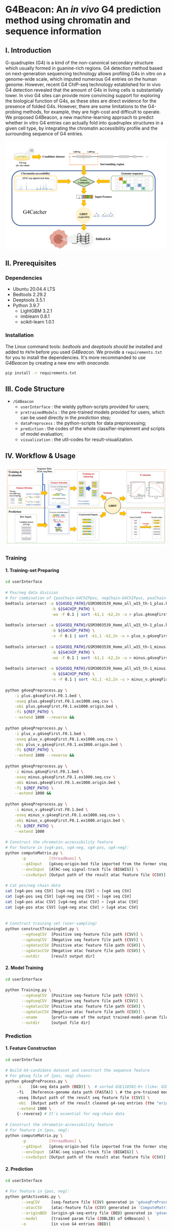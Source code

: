 # G4Beacon: An *in vivo* G4 prediction method using chromatin and sequence information

## I. Introduction

G-quadruplex (G4) is a kind of the non-canonical secondary structure which usually formed in guanine-rich regions. G4 detection method based on next-generation sequencing technology allows profiling G4s in vitro on a genome-wide scale, which imputed numerous G4 entries on the human genome. However, recent G4 ChIP-seq technology established for in vivo G4 detection revealed that the amount of G4s in living cells is substantially lower. In vivo G4 sites can provide more convincing support for exploring the biological function of G4s, as these sites are direct evidence for the presence of folded G4s. However, there are some limitations to the G4-probing methods, for example, they are high-cost and difficult to operate. We proposed G4Beacon, a new machine-learning approach to predict whether in vitro G4 entries can actually fold into quadruplex structures in a given cell type, by integrating the chromatin accessibility profile and the surrounding sequence of G4 entries.

<img src="./suppl-pics/fig1.png" alt="fig1" style="zoom:80%;" />

## II. Prerequisites

### Dependencies

- Ubuntu 20.04.4 LTS
- Bedtools 2.29.2
- Deeptools 3.5.1
- Python 3.9.7
  - LightGBM 3.2.1
  - imblearn 0.8.1
  - scikit-learn 1.0.1

### Installation

The Linux command tools: *bedtools* and *deeptools* should be installed and added to `PATH` before you used *G4Beacon*.
We provide a `requirements.txt` for you to install the dependencies. It's more recommanded to use *G4Beacon* by creating a new env with *anaconda*.

```bash
pip install -r requirements.txt
```

## III. Code Structure

- `/G4Beacon`
  - `userInterface` : the wieldy python-scripts provided for users;
  - `pretrainedModels` : the pre-trained models provided for users, which can be used directly in the *prediction* step;
  - `dataPreprocess` : the python-scripts for data preprocessing;
  - `prediction` : the codes of the whole classifier-implement and scripts of model evaluation;
  - `visualization` : the util-codes for result-visualization.

## IV. Workflow & Usage

<img src="./suppl-pics/fig2.png" alt="fig2" style="zoom:80%;" />

### Training

#### 1. Training-set Preparing

```bash
cd userInterface

# Pos/neg data division
# For combination of {posChain-G4ChIPpos, negChain-G4ChIPpos, posChain-G4ChIPneg, negChain-G4ChIPneg}
bedtools intersect -a ${G4SEQ_PATH}/GSM3003539_Homo_all_w15_th-1_plus.hits.max.K.w50.25.bed \
                    -b ${G4CHIP_PATH} \
                    -wa -F 0.1 | sort -k1,1 -k2,2n -u > plus.g4seqFirst.F0.1.bed &&

bedtools intersect -a ${G4SEQ_PATH}/GSM3003539_Homo_all_w15_th-1_plus.hits.max.K.w50.25.bed \
                    -b ${G4CHIP_PATH} \
                    -v -F 0.1 | sort -k1,1 -k2,2n -u > plus_v.g4seqFirst.F0.1.bed &&

bedtools intersect -a ${G4SEQ_PATH}/GSM3003539_Homo_all_w15_th-1_minus.hits.max.K.w50.25.bed \
                    -b ${G4CHIP_PATH} \
                    -wa -F 0.1 | sort -k1,1 -k2,2n -u > minus.g4seqFirst.F0.1.bed &&

bedtools intersect -a ${G4SEQ_PATH}/GSM3003539_Homo_all_w15_th-1_minus.hits.max.K.w50.25.bed \
                    -b ${G4CHIP_PATH} \
                    -v -F 0.1 | sort -k1,1 -k2,2n -u > minus_v.g4seqFirst.F0.1.bed &&

python g4seqPreprocess.py \
    -i plus.g4seqFirst.F0.1.bed \
    -oseq plus.g4seqFirst.F0.1.ex1000.seq.csv \
    -obi plus.g4seqFirst.F0.1.ex1000.origin.bed \
    -fi ${REF_PATH} \
    --extend 1000 --reverse &&

python g4seqPreprocess.py \
    -i plus_v.g4seqFirst.F0.1.bed \
    -oseq plus_v.g4seqFirst.F0.1.ex1000.seq.csv \
    -obi plus_v.g4seqFirst.F0.1.ex1000.origin.bed \
    -fi ${REF_PATH} \
    --extend 1000 --reverse &&

python g4seqPreprocess.py \
    -i minus.g4seqFirst.F0.1.bed \
    -oseq minus.g4seqFirst.F0.1.ex1000.seq.csv \
    -obi minus.g4seqFirst.F0.1.ex1000.origin.bed \
    -fi ${REF_PATH} \
    --extend 1000 &&

python g4seqPreprocess.py \
    -i minus_v.g4seqFirst.F0.1.bed \
    -oseq minus_v.g4seqFirst.F0.1.ex1000.seq.csv \
    -obi minus_v.g4seqFirst.F0.1.ex1000.origin.bed \
    -fi ${REF_PATH} \
    --extend 1000

# Construct the chromatin-accessibility feature
# For feature in {vg4-pos, vg4-neg, ug4-pos, ug4-neg}:
python computeMatrix.py \
       -p          [threadNums] \
       --g4Input   [g4seq-origin-bed file imported from the former step] \
       --envInput  [ATAC-seq signal-track file (BIGWIG)] \
       --csvOutput [Output path of the result atac feature file (CSV)]

# Cat pos/neg chain data
cat [vg4-pos seq CSV] [vg4-neg seq CSV] > [vg4 seq CSV]
cat [ug4-pos seq CSV] [ug4-neg seq CSV] > [ug4 seq CSV]
cat [vg4-pos atac CSV] [vg4-neg atac CSV] > [vg4 atac CSV]
cat [ug4-pos atac CSV] [ug4-neg atac CSV] > [ug4 atac CSV]


# Construct training set (over-sampling)
python constructTrainingSet.py \
       --vg4seqCSV  [Positive seq-feature file path (CSV)] \
       --ug4seqCSV  [Negative seq feature file path (CSV)] \
       --vg4atacCSV [Positive atac feature file path (CSV)] \
       --ug4atacCSV [Negative atac feature file path (CSV)] \
       --outdir     [result output dir]
```

#### 2. Model Training

```bash
cd userInterface

python Training.py \
       --vg4seqCSV  [Positive seq-feature file path (CSV)] \
       --ug4seqCSV  [Negative seq feature file path (CSV)] \
       --vg4atacCSV [Positive atac feature file path (CSV)] \
       --ug4atacCSV [Negative atac feature file path (CSV)] \
       --oname      [prefix-name of the output trained-model-param file (JOBLIB)] \
       --outdir     [output file dir]
```

### Prediction

#### 1. Feature Construction

```bash
cd userInterface

# Build G4-candidate dataset and construct the sequence feature
# For g4seq file of {pos, neg} chains:
python g4seqPreProcess.py \
     -i    [G4-seq data path (BED)] \  # sorted GSE110582-K+ (like: GSM3003539_Homo_all_w15_th-1_plus.hits.max.K.w50.25.bed)
     -fi   [Reference-genome data path (FASTA)] \ # the pre-trained model we provided is under hg19
     -oseq [Output path of the result seq feature file (CSV)] \
     -obi  [Output path of the result cleaned g4-seq entries (the "origin-bed file") (BED)] \
     --extend 1000 \
     {--reverse} # It's essential for neg-chain data

# Construct the chromatin-accessibility feature
# For feature in {pos, neg}:
python computeMatrix.py \
       -p          [threadNums] \
       --g4Input   [g4seq-origin-bed file imported from the former step] \
       --envInput  [ATAC-seq signal-track file (BIGWIG)] \
       --csvOutput [Output path of the result atac feature file (CSV)]
```

#### 2. Prediction

```bash
cd userInterface

# For feature in {pos, neg}:
python getActiveG4s.py \
       --seqCSV     [seq-feature file (CSV) generated in 'g4seqPreProcess' step] \
       --atacCSV    [atac-feature file (CSV) generated in 'ComputeMatrix' step] \
       --originBED  [origin-g4-seq-entry file (BED) generated in 'g4seqPreProcess' step] \
       --model      [trained param file (JOBLIB) of G4Beacon] \
       -o           [in vivo G4 entries (BED)]
```
